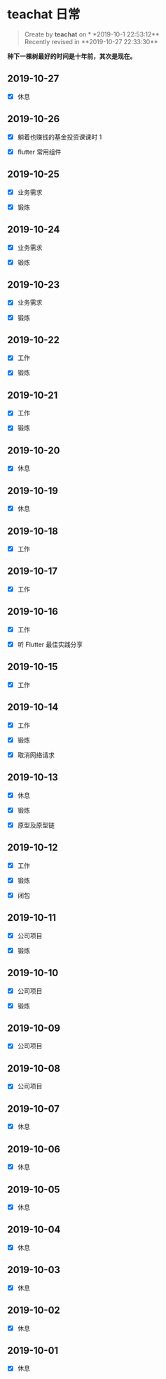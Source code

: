 # teachat 日常

> Create by **teachat** on \* \*2019-10-1 22:53:12**  
> Recently revised in **2019-10-27 22:33:30\*\*

**种下一棵树最好的时间是十年前，其次是现在。**

## 2019-10-27

- [x] 休息

## 2019-10-26

- [x] 躺着也赚钱的基金投资课课时 1

- [x] flutter 常用组件

## 2019-10-25

- [x] 业务需求

- [x] 锻炼

## 2019-10-24

- [x] 业务需求

- [x] 锻炼

## 2019-10-23

- [x] 业务需求

- [x] 锻炼

## 2019-10-22

- [x] 工作

- [x] 锻炼

## 2019-10-21

- [x] 工作

- [x] 锻炼

## 2019-10-20

- [x] 休息

## 2019-10-19

- [x] 休息

## 2019-10-18

- [x] 工作

## 2019-10-17

- [x] 工作

## 2019-10-16

- [x] 工作

- [x] 听 Flutter 最佳实践分享

## 2019-10-15

- [x] 工作

## 2019-10-14

- [x] 工作

- [x] 锻炼

- [x] 取消网络请求

## 2019-10-13

- [x] 休息

- [x] 锻炼

- [x] 原型及原型链

## 2019-10-12

- [x] 工作

- [x] 锻炼

- [x] 闭包

## 2019-10-11

- [x] 公司项目

- [x] 锻炼

## 2019-10-10

- [x] 公司项目

- [x] 锻炼

## 2019-10-09

- [x] 公司项目

## 2019-10-08

- [x] 公司项目

## 2019-10-07

- [x] 休息

## 2019-10-06

- [x] 休息

## 2019-10-05

- [x] 休息

## 2019-10-04

- [x] 休息

## 2019-10-03

- [x] 休息

## 2019-10-02

- [x] 休息

## 2019-10-01

- [x] 休息
